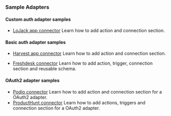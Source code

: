 ### Sample Adapters

#### Custom auth adapter samples
- [LoJack app connector](https://github.com/workato/connector_sdk/blob/master/custom_auth/lo_jack_connector.rb)
  Learn how to add action and connection section.

#### Basic auth adapter samples
- [Harvest app connector](https://github.com/workato/connector_sdk/blob/master/basic_auth/harvest_connector.rb)
  Learn how to add action and connection section.

- [Freshdesk connector](https://github.com/workato/connector_sdk/blob/master/basic_auth/freshdesk_connector.rb)
  Learn how to add action, trigger, connection section and reusable schema.

#### OAuth2 adapter samples
- [Podio connector](https://github.com/workato/connector_sdk/blob/master/oauth2/podio_connector.rb)
  Learn how to add action and connection section for a OAuth2 adapter.
- [ProductHunt connector](https://github.com/workato/connector_sdk/blob/master/oauth2/producthunt_connector.rb)
  Learn how to add actions, triggers and connection section for a OAuth2 adapter.
